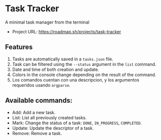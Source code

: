 # Task Tracker

A minimal task manager from the terminal

- Project URL: https://roadmap.sh/projects/task-tracker

## Features

1. Tasks are automatically saved in a `tasks.json` file.
2. Task can be filtered using the `--status` argument in the `list` command.
3. Date and time of both creation and update.
4. Colors in the console change depending on the result of the command.
5. Los comandos cuentan con una descripcion, y los argumentos requeridos usando `argparse`.

## Available commands:

- Add: Add a new task.
- List: List all previously created tasks.
- Mark: Change the status of a task: `DONE`, `IN_PROGRESS`, `COMPLETED`.
- Update: Update the descriptor of a task.
- Remove: Remove a task.
